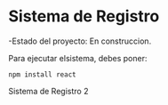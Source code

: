 <h1>Sistema de Registro</h1>

-Estado del proyecto: En construccion.

Para ejecutar elsistema, debes poner:

```npm install react```

Sistema de Registro 2
